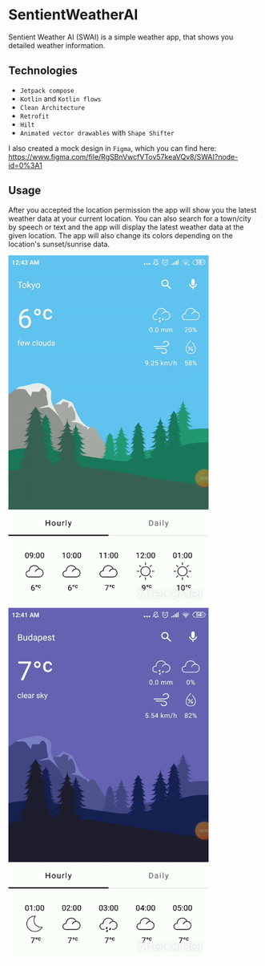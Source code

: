 # SentientWeatherAI

Sentient Weather AI (SWAI) is a simple weather app, that shows you detailed weather information.

## Technologies
- `Jetpack compose`
- `Kotlin` and `Kotlin flows`
- `Clean Architecture`
- `Retrofit`
- `Hilt`
- `Animated vector drawables` with `Shape Shifter`

I also created a mock design in `Figma`, which you can find here: 
https://www.figma.com/file/RgSBnVwcfVTov57keaVQv8/SWAI?node-id=0%3A1

## Usage

After you accepted the location permission the app will show you the latest weather data at your current location.
You can also search for a town/city by speech or text and the app will display the latest weather data at the given location.
The app will also change its colors depending on the location's sunset/sunrise data.

<p float="left">
  <img src="https://github.com/BendeguzTajti/SentientWeatherAI/blob/main/README%20files/search-by-speech.gif" width="400" height="700" />
  <img src="https://github.com/BendeguzTajti/SentientWeatherAI/blob/main/README%20files/search-by-text.gif" width="400" height="700" />
</p>
